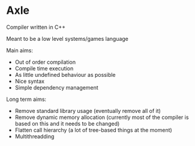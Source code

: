 # Axle
Compiler written in C++

Meant to be a low level systems/games language

Main aims:
- Out of order compilation
- Compile time execution
- As little undefined behaviour as possible
- Nice syntax
- Simple dependency management


Long term aims:
- Remove standard library usage (eventually remove all of it)
- Remove dynamic memory allocation (currently most of the compiler is based on this and it needs to be changed)
- Flatten call hierarchy (a lot of tree-based things at the moment)
- Multithreadding
